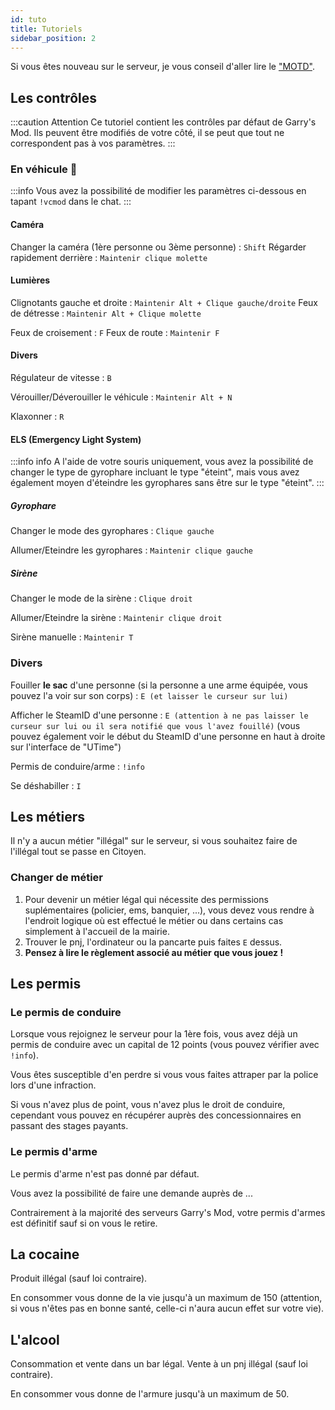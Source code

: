 ```yaml
---
id: tuto
title: Tutoriels
sidebar_position: 2
---
```


Si vous êtes nouveau sur le serveur, je vous conseil d'aller lire le ["MOTD"](https://veryliferp.fr/motd).

## Les contrôles

:::caution Attention
Ce tutoriel contient les contrôles par défaut de Garry's Mod. Ils peuvent être modifiés de votre côté, il se peut que tout ne correspondent pas à vos paramètres.
:::

### En véhicule 🚗

:::info
Vous avez la possibilité de modifier les paramètres ci-dessous en tapant `!vcmod` dans le chat.
:::

#### Caméra

Changer la caméra (1ère personne ou 3ème personne) : `Shift`
Régarder rapidement derrière : `Maintenir clique molette`

#### Lumières

Clignotants gauche et droite : `Maintenir Alt + Clique gauche/droite`
Feux de détresse : `Maintenir Alt + Clique molette`

Feux de croisement : `F`
Feux de route : `Maintenir F`

#### Divers

Régulateur de vitesse : `B`

Vérouiller/Déverouiller le véhicule : `Maintenir Alt + N`

Klaxonner : `R`

#### ELS (Emergency Light System)
:::info info
A l'aide de votre souris uniquement, vous avez la possibilité de changer le type de gyrophare incluant le type "éteint", mais vous avez également moyen d'éteindre les gyrophares sans être sur le type "éteint".
:::
##### Gyrophare
Changer le mode des gyrophares : `Clique gauche`

Allumer/Eteindre les gyrophares : `Maintenir clique gauche`

##### Sirène
Changer le mode de la sirène : `Clique droit`

Allumer/Eteindre la sirène : `Maintenir clique droit`

Sirène manuelle : `Maintenir T`

### Divers

Fouiller **le sac** d'une personne (si la personne a une arme équipée, vous pouvez l'a voir sur son corps) : `E (et laisser le curseur sur lui)`

Afficher le SteamID d'une personne : `E (attention à ne pas laisser le curseur sur lui ou il sera notifié que vous l'avez fouillé)` (vous pouvez également voir le début du SteamID d'une personne en haut à droite sur l'interface de "UTime")

Permis de conduire/arme : `!info`

Se déshabiller : `I`

## Les métiers

Il n'y a aucun métier "illégal" sur le serveur, si vous souhaitez faire de l'illégal tout se passe en Citoyen.

### Changer de métier

1. Pour devenir un métier légal qui nécessite des permissions suplémentaires (policier, ems, banquier, ...), vous devez vous rendre à l'endroit logique où est effectué le métier ou dans certains cas simplement à l'accueil de la mairie.
2. Trouver le pnj, l'ordinateur ou la pancarte puis faites `E` dessus.
3. **Pensez à lire le règlement associé au métier que vous jouez !**

## Les permis

### Le permis de conduire
Lorsque vous rejoignez le serveur pour la 1ère fois, vous avez déjà un permis de conduire avec un capital de 12 points (vous pouvez vérifier avec `!info`).

Vous êtes susceptible d'en perdre si vous vous faites attraper par la police lors d'une infraction.

Si vous n'avez plus de point, vous n'avez plus le droit de conduire, cependant vous pouvez en récupérer auprès des concessionnaires en passant des stages payants.

### Le permis d'arme
Le permis d'arme n'est pas donné par défaut.

Vous avez la possibilité de faire une demande auprès de ...

Contrairement à la majorité des serveurs Garry's Mod, votre permis d'armes est définitif sauf si on vous le retire.

## La cocaine
Produit illégal (sauf loi contraire).

En consommer vous donne de la vie jusqu'à un maximum de 150 (attention, si vous n'êtes pas en bonne santé, celle-ci n'aura aucun effet sur votre vie).

## L'alcool
Consommation et vente dans un bar légal.
Vente à un pnj illégal (sauf loi contraire).

En consommer vous donne de l'armure jusqu'à un maximum de 50.
